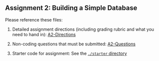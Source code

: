 ## Assignment 2: Building a Simple Database

Please reference these files:

1. Detailed assignment directions (including grading rubric and what you need to hand in): [A2-Directions](./a2-directions.md)

2. Non-coding questions that must be submitted: [A2-Questions](./a2-questions.md)

3. Starter code for assignment: See the [`./starter` directory](./starter/)